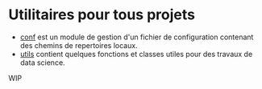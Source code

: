 # Utilitaires pour tous projets

- [conf](utilitaires/conf.py) est un module de gestion d'un fichier de configuration contenant des chemins de repertoires locaux.
- [utils](utilitaires/utils.py) contient quelques fonctions et classes utiles pour des travaux de data science.

WIP